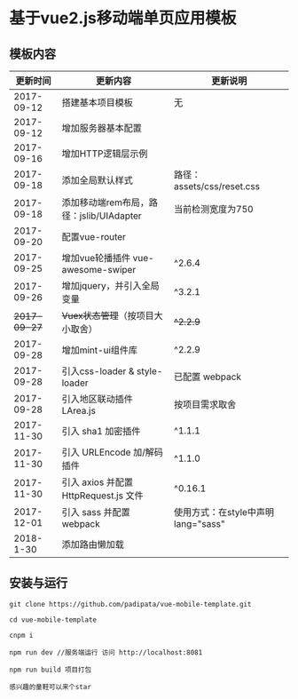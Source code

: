 # 基于vue2.js移动端单页应用模板

## 模板内容

更新时间| 更新内容|更新说明
---|---|---
2017-09-12 | 搭建基本项目模板|无
2017-09-12 | 增加服务器基本配置
2017-09-16 | 增加HTTP逻辑层示例
2017-09-18 | 添加全局默认样式 | 路径：assets/css/reset.css
2017-09-18 | 添加移动端rem布局，路径：jslib/UIAdapter | 当前检测宽度为750
2017-09-20 | 配置vue-router
2017-09-25 | 增加vue轮播插件 vue-awesome-swiper | ^2.6.4
2017-09-26 | 增加jquery，并引入全局变量 | ^3.2.1
~~2017-09-27~~ | ~~Vuex状态管理~~（按项目大小取舍） | ~~^2.2.9~~
2017-09-28 | 增加mint-ui组件库 | ^2.2.9
2017-09-28 | 引入css-loader & style-loader | 已配置 webpack
2017-09-28 | 引入地区联动插件 LArea.js | 按项目需求取舍
2017-11-30 | 引入 sha1 加密插件 | ^1.1.1
2017-11-30 | 引入 URLEncode 加/解码插件 | ^1.1.0
2017-11-30 | 引入 axios 并配置 HttpRequest.js 文件 | ^0.16.1
2017-12-01 | 引入 sass 并配置 webpack | 使用方式：在style中声明 lang="sass"
2018-1-30 | 添加路由懒加载 | 


## 安装与运行

```
git clone https://github.com/padipata/vue-mobile-template.git

cd vue-mobile-template

cnpm i

npm run dev //服务端运行 访问 http://localhost:8081

npm run build 项目打包 

感兴趣的童鞋可以来个star
```
